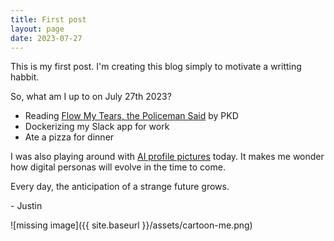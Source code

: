 ```yaml
---
title: First post
layout: page
date: 2023-07-27
---
```

This is my first post. I'm creating this blog simply to motivate a writting habbit. 

So, what am I up to on July 27th 2023?
- Reading [Flow My Tears, the Policeman Said](https://en.wikipedia.org/wiki/Flow_My_Tears,_the_Policeman_Said) by PKD
- Dockerizing my Slack app for work  
- Ate a pizza for dinner

I was also playing around with [AI profile pictures](https://www.profilepicture.ai/) today. It makes me wonder how digital personas will evolve in the time to come. 

Every day, the anticipation of a strange future grows.

\- Justin

![missing image]({{ site.baseurl }}/assets/cartoon-me.png)
